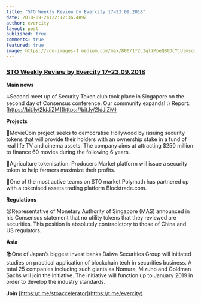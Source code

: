 ```yaml
---
title: "STO Weekly Review by Evercity 17–23.09.2018"
date: 2018-09-24T22:12:36.489Z
author: evercity
layout: post
published: true
comments: true
featured: true
image: https://cdn-images-1.medium.com/max/800/1*2cIql7MbeQBtDcYjUlmsog.png
---
```


### [STO Weekly Review by Evercity 17–23.09.2018](https://medium.com/evercity-blog/sto-weekly-review-by-evercity-03-09-09-2018-d3d5740e403a?source=collection_detail----15f6543a3084-----2---------------------)


**Main news**

🔝Second meet up of Security Token club took place in Singapore on the second day of Consensus conference. Our community expands! :) Report: [https://bit.ly/2IdJiZM](https://bit.ly/2IdJiZM)

**Projects**

🎥MovieCoin project seeks to democratise Hollywood by issuing security tokens that will provide their holders with an ownership stake in a fund of real life TV and cinema assets. The company aims at attracting $250 million to finance 60 movies during the following 6 years.

🥗Agriculture tokenisation: Producers Market platform will issue a security token to help farmers maximize their profits.

🤝One of the most active teams on STO market Polymath has partnered up with a tokenised assets trading platform Blocktrade.com.

**Regulations**

😵Representative of Monetary Authority of Singapore (MAS) announced in his Consensus statement that no utility tokens that they reviewed are securities. This position is absolutely contradictory to those of China and US regulators.

**Asia**

📚One of Japan’s biggest invest banks Daiwa Securities Group will initiated studies on practical application of blockchain tech in securities business. A total 25 companies including such giants as Nomura, Mizuho and Goldman Sachs will join the initiative. The initiative will function up to January 2019 in order to develop the industry standards.

**Join** [https://t.me/stoaccelerator](https://t.me/evercity)
